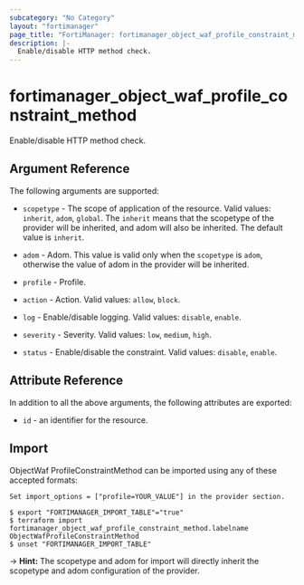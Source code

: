 ```yaml
---
subcategory: "No Category"
layout: "fortimanager"
page_title: "FortiManager: fortimanager_object_waf_profile_constraint_method"
description: |-
  Enable/disable HTTP method check.
---
```


# fortimanager_object_waf_profile_constraint_method
Enable/disable HTTP method check.

## Argument Reference


The following arguments are supported:

* `scopetype` - The scope of application of the resource. Valid values: `inherit`, `adom`, `global`. The `inherit` means that the scopetype of the provider will be inherited, and adom will also be inherited. The default value is `inherit`.
* `adom` - Adom. This value is valid only when the `scopetype` is `adom`, otherwise the value of adom in the provider will be inherited.
* `profile` - Profile.

* `action` - Action. Valid values: `allow`, `block`.

* `log` - Enable/disable logging. Valid values: `disable`, `enable`.

* `severity` - Severity. Valid values: `low`, `medium`, `high`.

* `status` - Enable/disable the constraint. Valid values: `disable`, `enable`.



## Attribute Reference

In addition to all the above arguments, the following attributes are exported:
* `id` - an identifier for the resource.

## Import

ObjectWaf ProfileConstraintMethod can be imported using any of these accepted formats:
```
Set import_options = ["profile=YOUR_VALUE"] in the provider section.

$ export "FORTIMANAGER_IMPORT_TABLE"="true"
$ terraform import fortimanager_object_waf_profile_constraint_method.labelname ObjectWafProfileConstraintMethod
$ unset "FORTIMANAGER_IMPORT_TABLE"
```
-> **Hint:** The scopetype and adom for import will directly inherit the scopetype and adom configuration of the provider.
